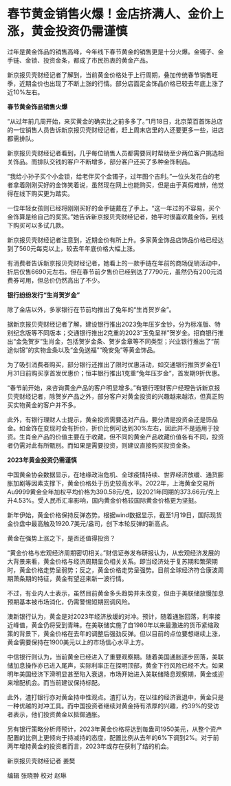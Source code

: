 # 春节黄金销售火爆！金店挤满人、金价上涨，黄金投资仍需谨慎

过年是黄金饰品的销售高峰，今年线下春节黄金的销售更是十分火爆。金镯子、金手链、金锁、投资金条，都成了市民热衷的黄金产品。

新京报贝壳财经记者了解到，当前黄金价格处于上行周期，叠加传统春节销售旺季，近期金价也出现了不断上涨的行情。部分店面足金饰品价格已较去年底上涨了近10%左右。

**春节黄金饰品销售火爆**

“从过年前几周开始，来买黄金的确实比之前多多了。”1月18日，北京菜百首饰总店的一位销售人员告诉新京报贝壳财经记者，赶上周末店里的人还要更多一些，进店都需排队。

新京报贝壳财经记者看到，几乎每位销售人员都需要同时帮助至少两位客户挑选相关饰品。而排队交钱的客户不断增多，部分客户还买了多种金饰制品。

“我给小孙子买个小金锁，给老伴买个金镯子，过年图个吉利。”一位头发花白的老者拿着刚刚买好的金饰笑着说，虽然现在网上也能购买，但是由于真假难辨，他觉得在线下购买更为踏实。

一位年轻女孩则已经将刚刚买好的金手链戴在了手上。“这一年过的不容易，买个金饰算是给自己的奖赏。”她告诉新京报贝壳财经记者，她平时很喜欢戴金饰，到线下购买可以多试几款。

新京报贝壳财经记者注意到，近期金价有所上升。多家黄金饰品店饰品价格已经达到了560元每克以上，较去年年底价格大幅上涨。

有消费者告诉新京报贝壳财经记者，她看上的一款手链在年前的商场促销活动中，折后仅售6690元左右。但在春节前夕售价已经到达了7790元，虽然仍有200元消费券可用，但总价仍然高出了不少。

**银行纷纷发行“生肖贺岁金”**

除了金店以外，多家银行在节前均推出了兔年的“生肖贺岁金”。

据新京报贝壳财经记者了解，建设银行推出2023兔年压岁金钞，分为标准版、特别纪念版等不同版本；交通银行推出2克重的2023“玉兔呈祥”贺岁金。招商银行推出“金兔贺岁”生肖金，包括贺岁金条、贺岁金章等不同类型；兴业银行推出了“前途似锦”的实物金条以及“金兔送福”“晚安兔”等黄金饰品。

为了吸引消费者购买，部分银行还推出了限时优惠活动，如交通银行推贺岁金在1月31日前购买享首发优惠价；恒丰银行推出1克重“兔年压岁金”，首发期9折优惠。

“春节前开始，来咨询黄金产品的客户明显增多。”有银行理财客户经理告诉新京报贝壳财经记者，除贺岁产品之外，部分客户对黄金投资的兴趣越来越浓，但真正购买实物黄金的客户并不多。

此外，有银行理财人士提示，黄金投资需要选对产品，要分清是投资金还是饰品金。如金饰在变现时会有折价，折价比例可达到30%左右，因此并不是适用于投资。生肖金产品的价值主要在于收藏，但不同的黄金产品收藏价值各有不同，投资者仍需对此有所甄别。而如果是需要投资，则建议直接购买投资金条。

**2023年黄金投资仍需谨慎**

中国黄金协会数据显示，在地缘政治危机、全球疫情持续、世界经济放缓、通货膨胀加剧等因素支撑下，黄金价格处于历史较高水平。2022年，上海黄金交易所Au9999黄金全年加权平均价格为390.58元/克，较2021年同期的373.66元/克上升4.53%。受人民币汇率影响，国内黄金价格较国际黄金价格更为坚挺。

新年伊始，黄金价格保持反弹态势。根据wind数据显示，截至1月19日，国际现货金价盘中最高触及1920.7美元/盎司，创下本轮反弹的新高点。

黄金在强势上涨之下，是否还值得投资？

“黄金价格与宏观经济周期密切相关。”财信证券发布研报认为，从宏观经济发展的大背景来看，黄金价格与经济周期呈负相关关系。即当经济处于复苏期和繁荣期时，黄金价格走势呈弱势；反之，黄金价格走势呈强势。目前全球经济符合康波周期萧条期的特征，黄金有望迎来新一波行情。

不过，有业内人士表示，虽然目前黄金多头趋势并未改变，但由于美联储放慢加息预期基本被市场消化，仍需警惕短期回调风险。

澳新银行认为，黄金是对2023年经济放缓的对冲。预计，随着通胀回落，利率接近峰值，黄金仍将受到青睐。在美联储实施了自1980年以来最激进的货币紧缩政策的背景下，黄金价格在去年的调整后强劲反弹。但以目前的点位要想继续上涨，黄金需要保持在1900美元以上的市场信心水平上方。

中信银行则认为，当前黄金已经进入了重要观察期。随着美国通胀逐步回落，美联储加息操作亦已进入尾声，实际利率正在探明顶部，黄金下行风险已经不大。如果明年美国经济下滑明显甚至陷入衰退，市场开始进入美联储降息观察期，黄金或迎来增配机会。而当前建议保持标配。

此外，渣打银行亦对黄金持中性观点。渣打认为，在以往的经济衰退中，黄金只是一种优越的对冲工具。而中国投资者继续对黄金持有浓厚的兴趣，约39%的受访者表示，他们投资黄金以抵御通胀。

另有银行策略分析师预计，2023年黄金价格将达到每盎司1950美元，从整个资产配置的比例上更倾向于持减持的态度，配置比例从去年的6%下调到2%。对于前两年增持黄金的投资者而言，2023年或存在获利了结的机会。

新京报贝壳财经记者 姜樊

编辑 张晓翀 校对 赵琳

